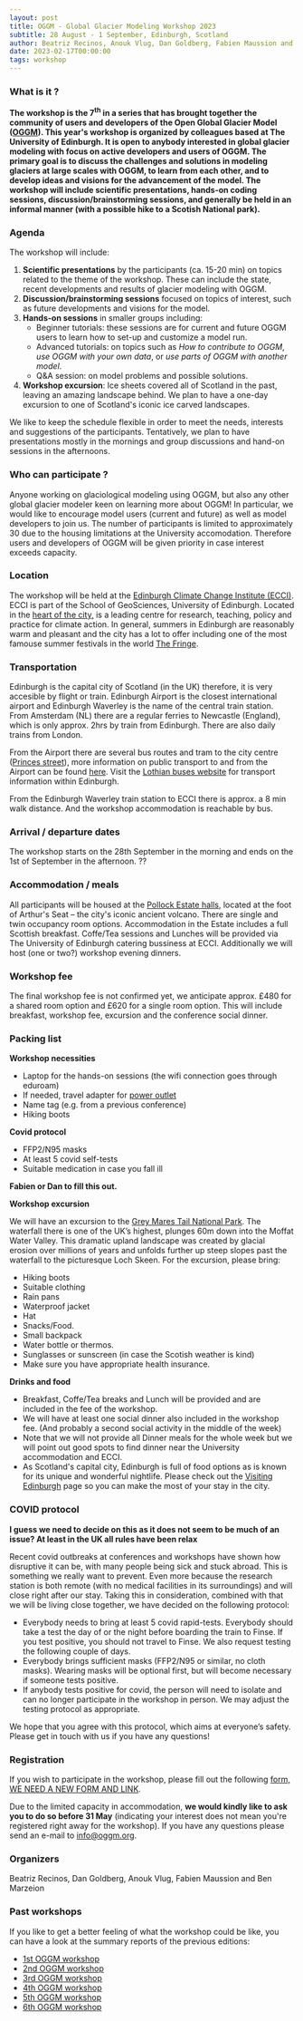 ```yaml
---
layout: post
title: OGGM - Global Glacier Modeling Workshop 2023
subtitle: 28 August - 1 September, Edinburgh, Scotland
author: Beatriz Recinos, Anouk Vlug, Dan Goldberg, Fabien Maussion and Ben Marzeion
date: 2023-02-17T00:00:00
tags: workshop
---
```


### What is it ?

**The workshop is the 7<sup>th</sup> in a series that has brought together the community of users 
and developers of the Open Global Glacier Model ([OGGM](oggm.org)). This year's workshop 
is organized by colleagues based at The University of Edinburgh. It is open to anybody interested in global glacier modeling with focus on active developers and users of OGGM. The primary goal is to discuss the challenges 
and solutions in modeling glaciers at large scales with OGGM, to learn from each other, and to develop 
ideas and visions for the advancement of the model. The workshop will include scientific 
presentations, hands-on coding sessions, discussion/brainstorming sessions, and generally 
be held in an informal manner (with a possible hike to a Scotish National park).**

### Agenda

The workshop will include:

1. <b>Scientific presentations</b> by the participants (ca. 15-20 min) on topics related to the theme of the workshop. 
These can include the state, recent developments and results of glacier modeling with OGGM.
2. <b>Discussion/brainstorming sessions</b> focused on topics of interest, such as future developments and visions for the model.
3. <b>Hands-on sessions</b> in smaller groups including:
    - Beginner tutorials: these sessions are for current and future OGGM users to learn how to set-up and customize a model run.
    - Advanced tutorials: on topics such as <i>How to contribute to OGGM</i>, <i>use OGGM with your own data</i>, or <i>use parts of OGGM with another model</i>.
    - Q&A session: on model problems and possible solutions.
4.  <b>Workshop excursion</b>: Ice sheets covered all of Scotland in the past, leaving an amazing landscape behind. We plan to have a one-day excursion to one of Scotland's iconic ice carved landscapes.

We like to keep the schedule flexible in order to meet the needs, interests and suggestions 
of the participants. Tentatively, we plan to have presentations mostly in the mornings and 
group discussions and hand-on sessions in the afternoons. 

### Who can participate ?
Anyone working on glaciological modeling using OGGM,
but also any other global glacier modeler keen on learning more about OGGM! In particular, 
we would like to encourage model users (current and future) as well as model developers to join 
us. The number of participants is limited to approximately 30 due to the housing limitations 
at the University accomodation. Therefore users and developers of OGGM will be given 
priority in case interest exceeds capacity.

### Location
The workshop will be held at the [Edinburgh Climate Change Institute (ECCI)](https://edinburghcentre.org/). ECCI is part of the School of GeoSciences, University of Edinburgh. Located in the [heart of the city,](https://goo.gl/maps/Edb3ixpE4D745icW8) is a leading centre for research, teaching, policy and practice for climate action. In general, summers in Edinburgh are reasonably warm and pleasant and the city has a lot to offer including one of the most famouse summer festivals in the world [The Fringe](https://www.edfringe.com/experience/what-is-the-festival-fringe). 

### Transportation
Edinburgh is the capital city of Scotland (in the UK) therefore, it is very accesible by flight or train. Edinburgh Airport is the closest international airport and Edinburgh Waverley is the name of the central train station. From Amsterdam (NL) there are a regular ferries to Newcastle (England), which is only approx. 2hrs by train from Edinburgh. There are also daily trains from London. 

From the Airport there are several bus routes and tram to the city centre ([Princes street](https://goo.gl/maps/2to6fG8Mgj7DtYQk6)), more information on public transport to and from the Airport can be found [here](https://www.edinburghairport.com/transport-links). Visit the [Lothian buses website](https://www.lothianbuses.com/) for transport information within Edinburgh. 

From the Edinburgh Waverley train station to ECCI there is approx. a 8 min walk distance. And the workshop accommodation is reachable by bus.


### Arrival / departure dates
The workshop starts on the 28th September in the morning and ends on the 1st of September in the afternoon. ??

### Accommodation / meals
All participants will be housed at the [Pollock Estate halls](https://www.uoecollection.com/summer-stays-at-the-university-of-edinburgh/), located at the foot of Arthur's Seat – the city's iconic ancient volcano. There are single and twin occupancy room options. Accommodation in the Estate includes a full Scottish breakfast. Coffe/Tea sessions and Lunches will be provided via The University of Edinburgh catering bussiness at ECCI. Additionally we will host (one or two?) workshop evening dinners.

### Workshop fee
The final workshop fee is not confirmed yet, we anticipate approx. £480 for a shared room option and £620 for a single room option. This will include breakfast, workshop fee, excursion and the conference social dinner. 

### Packing list
<b>Workshop necessities</b>
- Laptop for the hands-on sessions (the wifi connection goes through eduroam)
- If needed, travel adapter for [power outlet](https://www.power-plugs-sockets.com/united-kingdom-2/)
- Name tag (e.g. from a previous conference)
- Hiking boots

<b>Covid protocol</b>
- FFP2/N95 masks
- At least 5 covid self-tests
- Suitable medication in case you fall ill

**Fabien or Dan to fill this out.**

<b>Workshop excursion</b>

We will have an excursion to the [Grey Mares Tail National Park](https://www.nts.org.uk/visit/places/grey-mares-tail). The waterfall there is one of the UK’s highest, plunges 60m down into the Moffat Water Valley. This dramatic upland landscape was created by glacial erosion over millions of years and unfolds further up steep slopes past the waterfall to the picturesque Loch Skeen. For the excursion, please bring:
- Hiking boots
- Suitable clothing
- Rain pans 
- Waterproof jacket 
- Hat
- Snacks/Food.
- Small backpack
- Water bottle or thermos. 
- Sunglasses or sunscreen (in case the Scotish weather is kind)
- Make sure you have appropriate health insurance.

<b> Drinks and food </b>

- Breakfast, Coffe/Tea breaks and Lunch will be provided and are included in the fee of the workshop. 
- We will have at least one social dinner also included in the workshop fee. (And probably a second social activity in the middle of the week)
- Note that we will not provide all Dinner meals for the whole week but we will point out good spots to find dinner near the University accommodation and ECCI.
- As Scotland's capital city, Edinburgh is full of food options as is known for its unique and wonderful nightlife. Please check out the [Visiting Edinburgh](https://edinburgh.org/) page so you can make the most of your stay in the city.

### COVID protocol
**I guess we need to decide on this as it does not seem to be much of an issue? At least in the UK all rules have been relax**

Recent covid outbreaks at conferences and workshops have shown how disruptive it can be, 
with many people being sick and stuck abroad. This is something we really want to prevent. 
Even more because the research station is both remote (with no medical facilities in its 
surroundings) and will close right after our stay. Taking this in consideration, combined with 
that we will be living close together, we have decided on the following protocol:

- Everybody needs to bring at least 5 covid rapid-tests. Everybody should take a test 
the day of or the night before boarding the train to Finse. If you test positive, you 
should not travel to Finse. We also request testing the following couple of days.
- Everybody brings sufficient masks (FFP2/N95 or similar, no cloth masks). Wearing masks 
will be optional first, but will become necessary if someone tests positive. 
- If anybody tests positive for covid, the person will need to isolate and can no longer 
participate in the workshop in person. We may adjust the testing protocol as appropriate.

We hope that you agree with this protocol, which aims at everyone’s safety. 
Please get in touch with us if you have any questions!

### Registration
If you wish to participate in the workshop, please fill out the following 
[form, WE NEED A NEW FORM AND LINK]().

Due to the limited capacity in accommodation, **we would kindly like to ask you to do so 
before 31 May** (indicating your interest does not mean you're registered right away for the workshop). 
If you have any questions please send an e-mail to [info@oggm.org](mailto:info@oggm.org).

### Organizers
Beatriz Recinos, Dan Goldberg, Anouk Vlug, Fabien Maussion and Ben Marzeion

### Past workshops
If you like to get a better feeling of what the workshop could be like, 
you can have a look at the summary reports of the previous editions:

- <u> <a href="{{ site.url }}/2016/02/11/1st-oggm-worshop-summary/"> 1st OGGM workshop </a> </u>
- <u> <a href="{{ site.url }}/2017/04/03/2nd-oggm-worshop-summary/"> 2nd OGGM workshop </a> </u>
- <u> <a href="{{ site.url }}/2018/06/29/3nd-oggm-worshop-summary/"> 3rd OGGM workshop </a> </u>
- <u> <a href="{{ site.url }}/2019/06/21/4st-oggm-worshop-summary/"> 4th OGGM workshop </a> </u>
- <u> <a href="{{ site.url }}/2021/10/12/5th-oggm-worshop-summary/"> 5th OGGM workshop </a> </u>
- <u> <a href="{{ site.url }}/2021/10/12/5th-oggm-worshop-summary/"> 6th OGGM workshop </a> </u>
